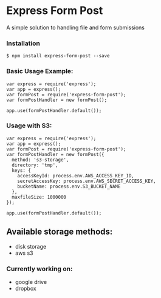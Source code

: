 # Express Form Post

A simple solution to handling file and form submissions <br/>

### Installation
```Installation
$ npm install express-form-post --save
```

### Basic Usage Example:
```
var express = require('express');
var app = express();
var formPost = require('express-form-post');
var formPostHandler = new formPost();

app.use(formPostHandler.default());
```

### Usage with S3: 
```
var express = require('express');
var app = express();
var formPost = require('express-form-post');
var formPostHandler = new formPost({
  method: 's3-storage',
  directory: 'tmp',
  keys: {
    accessKeyId: process.env.AWS_ACCESS_KEY_ID,
    secretAccessKey: process.env.AWS_SECRET_ACCESS_KEY,
    bucketName: process.env.S3_BUCKET_NAME
  },
  maxfileSize: 1000000
});

app.use(formPostHandler.default());
```



## Available storage methods:
 * disk storage
 * aws s3
 ### Currently working on:
 * google drive
 * dropbox